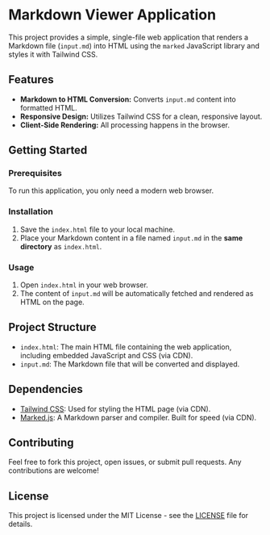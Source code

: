 # Markdown Viewer Application

This project provides a simple, single-file web application that renders a Markdown file (`input.md`) into HTML using the `marked` JavaScript library and styles it with Tailwind CSS.

## Features

*   **Markdown to HTML Conversion:** Converts `input.md` content into formatted HTML.
*   **Responsive Design:** Utilizes Tailwind CSS for a clean, responsive layout.
*   **Client-Side Rendering:** All processing happens in the browser.

## Getting Started

### Prerequisites

To run this application, you only need a modern web browser.

### Installation

1.  Save the `index.html` file to your local machine.
2.  Place your Markdown content in a file named `input.md` in the **same directory** as `index.html`.

### Usage

1.  Open `index.html` in your web browser.
2.  The content of `input.md` will be automatically fetched and rendered as HTML on the page.

## Project Structure

*   `index.html`: The main HTML file containing the web application, including embedded JavaScript and CSS (via CDN).
*   `input.md`: The Markdown file that will be converted and displayed.

## Dependencies

*   [Tailwind CSS](https://tailwindcss.com/): Used for styling the HTML page (via CDN).
*   [Marked.js](https://marked.js.org/): A Markdown parser and compiler. Built for speed (via CDN).

## Contributing

Feel free to fork this project, open issues, or submit pull requests. Any contributions are welcome!

## License

This project is licensed under the MIT License - see the [LICENSE](LICENSE) file for details.